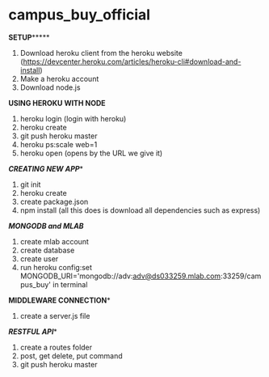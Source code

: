 # campus_buy_official

******************************************SETUP***********************************************

1. Download heroku client from the heroku website (https://devcenter.heroku.com/articles/heroku-cli#download-and-install)
2. Make a heroku account 
3. Download node.js

**********************************USING HEROKU WITH NODE**********************************

1. heroku login (login with heroku)
2. heroku create
3. git push heroku master
4. heroku ps:scale web=1 
5. heroku open (opens by the URL we give it)

*************************************CREATING NEW APP**************************************

1. git init
2. heroku create
3. create package.json
4. npm install (all this does is download all dependencies such as express)

*************************************MONGODB and MLAB*************************************

1. create mlab account
2. create database
3. create user
4. run heroku config:set MONGODB_URI='mongodb://adv:adv@ds033259.mlab.com:33259/campus_buy' in terminal

**********************************MIDDLEWARE CONNECTION***********************************

1. create a server.js file 


***************************************RESTFUL API****************************************

1. create a routes folder 
2. post, get delete, put command
3. git push heroku master 

